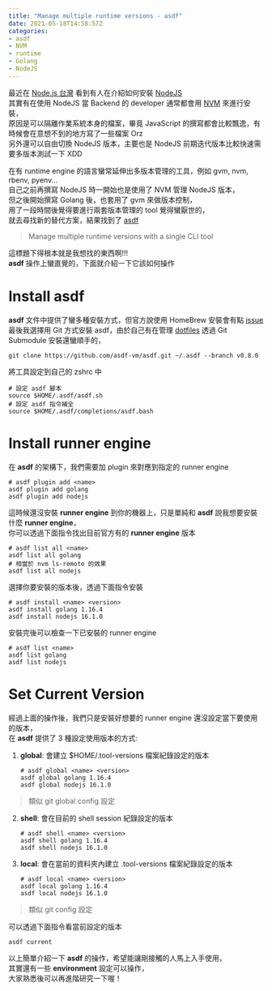 ```yaml
---
title: "Manage multiple runtime versions - asdf"
date: 2021-05-18T14:58:57Z
categories:
- asdf
- NVM
- runtime
- Golang
- NodeJS
---
```


最近在 [Node.js 台灣](https://www.facebook.com/groups/262800543746083) 看到有人在介紹如何安裝 [NodeJS](https://nodejs.org/en/)  
其實有在使用 NodeJS 當 Backend 的 developer 通常都會用 [NVM]() 來進行安裝，  
原因是可以隔離作業系統本身的檔案，畢竟 JavaScript 的撰寫都會比較飄逸，有時候會在意想不到的地方寫了一些檔案 Orz  
另外還可以自由切換 NodeJS 版本，主要也是 NodeJS 前期迭代版本比較快速需要多版本測試一下 XDD  

在有 runtime engine 的語言蠻常延伸出多版本管理的工具，例如 gvm, nvm, rbenv, pyenv...  
自己之前再撰寫 NodeJS 時一開始也是使用了 NVM 管理 NodeJS 版本，  
但之後開始撰寫 Golang 後，也套用了 gvm 來做版本控制，  
用了一段時間後覺得要進行兩套版本管理的 tool 覺得蠻厭世的，  
就去尋找新的替代方案，結果找到了 [asdf](https://asdf-vm.com/)  
> Manage multiple runtime versions with a single CLI tool

這標題下得根本就是我想找的東西啊!!!  
**asdf** 操作上蠻直覺的，下面就介紹一下它該如何操作

# Install asdf
**asdf** 文件中提供了蠻多種安裝方式，但官方說使用 HomeBrew 安裝會有點 [issue](https://github.com/asdf-vm/asdf/issues/785)  
最後我選擇用 Git 方式安裝 asdf，由於自己有在管理 [dotfiles](https://github.com/NeoHsu/dotfiles) 透過 Git Submodule 安裝還蠻順手的，

```shell
git clone https://github.com/asdf-vm/asdf.git ~/.asdf --branch v0.8.0
```

將工具設定到自己的 zshrc 中

```shell
# 設定 asdf 腳本
source $HOME/.asdf/asdf.sh
# 設定 asdf 指令補全
source $HOME/.asdf/completions/asdf.bash
```

# Install runner engine
在 **asdf** 的架構下，我們需要加 plugin 來對應到指定的 runner engine 

```shell
# asdf plugin add <name>
asdf plugin add golang
asdf plugin add nodejs
```

這時候還沒安裝 **runner engine** 到你的機器上，只是單純和 **asdf** 説我想要安裝什麼 **runner engine**，  
你可以透過下面指令找出目前官方有的 **runner engine** 版本

```shell
# asdf list all <name>
asdf list all golang
# 相當於 nvm ls-remote 的效果
asdf list all nodejs
```

選擇你要安裝的版本後，透過下面指令安裝

```shell
# asdf install <name> <version>
asdf install golang 1.16.4
asdf install nodejs 16.1.0
```

安裝完後可以檢查一下已安裝的 runner engine

```shell
# asdf list <name>
asdf list golang
asdf list nodejs
```

# Set Current Version
經過上面的操作後，我們只是安裝好想要的 runner engine 還沒設定當下要使用的版本，  
在 **asdf** 提供了 3 種設定使用版本的方式:
1. **global**: 會建立 $HOME/.tool-versions 檔案紀錄設定的版本
    ```shell
    # asdf global <name> <version>
    asdf global golang 1.16.4
    asdf global nodejs 16.1.0
    ```
> 類似 git global config 設定
2. **shell**: 會在目前的 shell session 紀錄設定的版本
    ```shell
    # asdf shell <name> <version>
    asdf shell golang 1.16.4
    asdf shell nodejs 16.1.0
    ```
3. **local**: 會在當前的資料夾內建立 .tool-versions 檔案紀錄設定的版本
    ```shell
    # asdf local <name> <version>
    asdf local golang 1.16.4
    asdf local nodejs 16.1.0
    ```
> 類似 git config 設定

可以透過下面指令看當前設定的版本

```shell
asdf current
```

以上簡單介紹一下 **asdf** 的操作，希望能讓剛接觸的人馬上入手使用，  
其實還有一些 **environment** 設定可以操作，  
大家熟悉後可以再進階研究一下喔！
